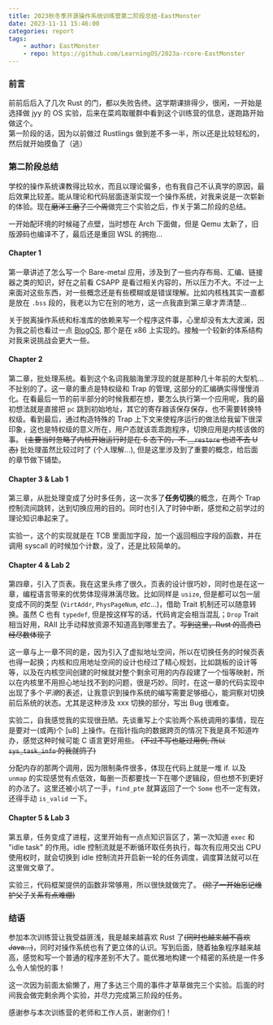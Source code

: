 ```yaml
---
title: 2023秋冬季开源操作系统训练营第二阶段总结-EastMonster
date: 2023-11-11 15:46:00
categories: report
tags:
    - author: EastMonster
    - repo: https://github.com/LearningOS/2023a-rcore-EastMonster
---
```


### 前言
前前后后入了几次 Rust 的门，都以失败告终。这学期课排得少，很闲，一开始是选择做 jyy 的 OS 实验，后来在菜鸡取暖群中看到这个训练营的信息，遂跑路开始做这个。  
第一阶段的话，因为以前做过 Rustlings 做到差不多一半，所以还是比较轻松的，然后就开始摸鱼了（逃）  

### 第二阶段总结
学校的操作系统课教得比较水，而且以理论偏多，也有我自己不认真学的原因，最后效果比较差。能从理论和代码层面逐渐实现一个操作系统，对我来说是一次崭新的体验。现在~~磨洋工磨了三个周~~做完三个实验之后，作关于第二阶段的总结。  

一开始配环境的时候碰了点壁，当时想在 Arch 下面做，但是 Qemu 太新了，旧版源码也编译不了，最后还是重回 WSL 的拥抱...  

#### Chapter 1
第一章讲述了怎么写一个 Bare-metal 应用，涉及到了一些内存布局、汇编、链接器之类的知识，好在之前看 CSAPP 是看过相关内容的，所以压力不大。不过一上来面对这些东西，对一些概念还是有些模糊或是错误理解。比如内核栈其实一直都是放在 `.bss` 段的，我老以为它在别的地方，这一点我直到第三章才弄清楚...  

关于脱离操作系统和标准库的依赖来写一个程序这件事，心里却没有太大波澜，因为我之前也看过一点 [BlogOS](https://github.com/phil-opp/blog_os), 那个是在 x86 上实现的。接触一个较新的体系结构对我来说挑战会更大一些。  

#### Chapter 2
第二章，批处理系统。看到这个名词我脑海里浮现的就是那种几十年前的大型机...不扯别的了。这一章的重点是特权级和 Trap 的管理, 这部分的汇编确实得慢慢消化。在看最后一节的前半部分的时候我都在想，要怎么执行第一个应用呢，我的最初想法就是直接把 `pc` 跳到初始地址，其它的寄存器该保存保存，也不需要转换特权级。看到最后，通过构造特殊的 Trap 上下文来使程序运行的做法给我留下很深印象，这也是特权级的意义所在，用户态就该乖乖跑程序，切换应用是内核该做的事。 ~~(主要当时忽略了内核开始运行时是在 S 态下的，不 `__restore` 也进不去 U 态)~~
批处理虽然比较过时了 (个人理解...), 但是这里涉及到了重要的概念，给后面的章节做下铺垫。  

#### Chapter 3 & Lab 1
第三章，从批处理变成了分时多任务，这一次多了**任务切换**的概念，在两个 Trap 控制流间跳转，达到切换应用的目的。同时也引入了时钟中断，感觉和之前学过的理论知识串起来了。  

实验一，这个的实现就是在 TCB 里面加字段，加一个返回相应字段的函数，并在调用 syscall 的时候加个计数，没了，还是比较简单的。  

#### Chapter 4 & Lab 2
第四章，引入了页表。我在这里头疼了很久。页表的设计很巧妙，同时也是在这一章，编程语言带来的优势体现得淋漓尽致。比如同样是 `usize`, 但是都可以包一层变成不同的类型 (`VirtAddr`, `PhysPageNum`, *etc*...)，借助 Trait 机制还可以随意转换。虽然 C 也有 `typedef`, 但是按这样写的话，代码肯定会相当混乱；`Drop` Trait 相当好用，RAII 比手动释放资源不知道高到哪里去了。~~写到这里，Rust 的高贵已经尽数体现了~~  

这一章与上一章不同的是，因为引入了虚拟地址空间，所以在切换任务的时候页表也得一起换；内核和应用地址空间的设计也经过了精心规划，比如跳板的设计等等，以及在内核空间创建的时候就对整个剩余可用的内存段建了一个恒等映射，所以在内核里不用担心地址找不到的问题，很是巧妙。同时，在这一章的代码实现中出现了多个*平滑*的表述，让我意识到操作系统的编写需要足够细心，能洞察对切换前后系统的状态。尤其是这种涉及 xxx 切换的部分，写出 Bug 很难查。  

实验二，自我感觉我的实现很丑陋。先谈重写上个实验两个系统调用的事情，现在是要对一(或两)个 [u8] 上操作。在指针指向的数据跨页的情况下我是真不知道咋办，感觉这种时候可能 C 语言更好用些。 ~~(不过不写也能过用例, 所以 `sys_task_info` 的我就鸽了)~~

分配内存的那两个调用，因为限制条件很多，体现在代码上就是一堆 if. 以及 `unmap` 的实现感觉有点低效，每删一页都要找一下在哪个逻辑段，但也想不到更好的办法了。这里还被小坑了一手，`find_pte` 就算返回了一个 `Some` 也不一定有效，还得手动 `is_valid` 一下。

#### Chapter 5 & Lab 3
第五章，任务变成了进程，这里开始有一点点知识盲区了，第一次知道 `exec` 和 "idle task" 的作用。idle 控制流就是不断循环取任务执行，每次有应用交出 CPU 使用权时，就会切换到 idle 控制流并开启新一轮的任务调度，调度算法就可以在这里做文章了。

实验三，代码框架提供的函数非常够用，所以很快就做完了。 ~~(除了一开始忘记维护父子关系有点难绷)~~  

### 结语
参加本次训练营让我受益匪浅，我是越来越喜欢 Rust 了~~(同时也越来越不喜欢 Java...)~~，同时对操作系统也有了更立体的认识。写到后面，随着抽象程序越来越高，感觉和写一个普通的程序差别不大了。能优雅地构建一个精密的系统是一件多么令人愉悦的事！  

这一次因为前面太偷懒了，用了多达三个周的事件才草草做完三个实验。后面的时间我会做完剩余两个实验，并尽力完成第三阶段的任务。  

感谢参与本次训练营的老师和工作人员，谢谢你们！